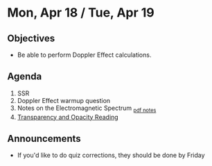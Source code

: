 Mon, Apr 18 / Tue, Apr 19
=================== 
   
    
Objectives    
------------    
  
- Be able to perform Doppler Effect calculations.
  
Agenda      
---------      
1. SSR
2. Doppler Effect warmup question
3. Notes on the Electromagnetic Spectrum <sub>[pdf notes](https://avon.schoology.com/course/5138386979/materials/gp/5891604282)</sub>
4. [Transparency and Opacity Reading](https://avon.schoology.com/course/5138386979/materials/gp/5891605277)

  
Announcements   
-------------    
- If you'd like to do quiz corrections, they should be done by Friday

[s]: https://avon.schoology.com/course/5138386979/materials/gp/5889697939


<!--stackedit_data:
eyJoaXN0b3J5IjpbLTMxOTg4NDc0OCwxNTMzMjEyODg0LC0yMD
c5OTAxNzUxLDgwNzc4NDM4OCw0Mjg3MzMxNTksMTc0ODAwMzQz
NywtMTg5NTI0MzE0MiwxMjkxOTE1MDQyLDE4ODE1MzI1NDQsOD
c5ODA2NDM3LC04NTQxNzkwMDQsMTQ0NjY2Njk1OCwtMzM5NTU2
MjQwLC03NzQ4NzE4MTYsLTk3ODE0NzM0MywtMjE0MDcyMzcxLC
01NTcyMTM2NjcsMzc5NjEyOTc4LDIwMTMwMjEzODcsNjkwNzE4
MTBdfQ==
-->